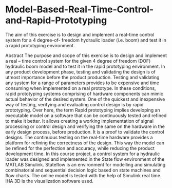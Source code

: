 # Model-Based-Real-Time-Control-and-Rapid-Prototyping
The aim of this exercise is to design and implement a real-time control system for a 4 degree-of- freedom hydraulic loader (i.e. boom) and test it in a rapid prototyping environment.

Abstract
The purpose and scope of this exercise is to design and implement a real – time control system for the given 4 degree of freedom (DOF) hydraulic boom model and to test it in the rapid prototyping environment. 
In any product development phase, testing and validating the design is of utmost importance before the product production. Testing and validating any system for a range of parameters provides to be expensive and time consuming when implemented on a real prototype. In these 
conditions, rapid prototyping systems comprising of hardware components can mimic actual behavior of the desired system. 
One of the quickest and inexpensive way of testing, verifying and evaluating control design is by rapid prototyping. Over here, the term Rapid prototyping implies developing an executable model on a software that can be continuously tested and refined to make it better. It allows creating a working implementation of signal processing or control design and verifying the same on the hardware in the early design process, before production. It is a proof to validate the control designs. The continuous testing on the real-time hardware provides a platform for refining the correctness of the design. This way the model can be refined for the perfection and accuracy, while reducing the product development time. 
In this course project, a control system for a hydraulic loader was designed and implemented in the State flow environment of the MATLAB Simulink. Stateflow is an environment for modelling and simulating combinatorial and sequential decision logic based on state machines and flow charts. The online model is tested with the help of Simulink real time. IHA 3D is the visualization software used.
